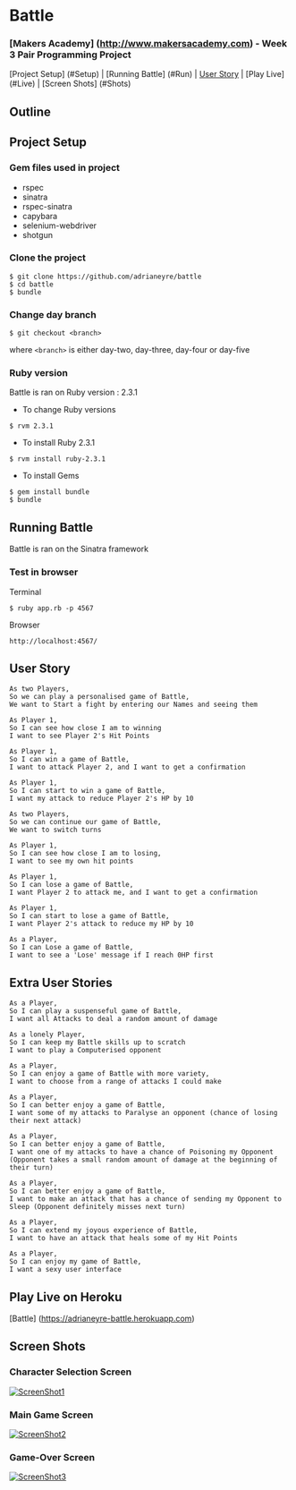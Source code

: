 # Battle
### [Makers Academy] (http://www.makersacademy.com) - Week 3 Pair Programming Project

[Project Setup] (#Setup) | [Running Battle] (#Run) | [User Story](#Story) | [Play Live] (#Live) | [Screen Shots] (#Shots)

## <a name="Outline">Outline</a>


## <a name="Setup">Project Setup</a>
### Gem files used in project
* rspec
* sinatra
* rspec-sinatra
* capybara
* selenium-webdriver
* shotgun

### Clone the project
```
$ git clone https://github.com/adrianeyre/battle
$ cd battle
$ bundle
```

### Change day branch
```
$ git checkout <branch>
```
where `<branch>` is either day-two, day-three, day-four or day-five

### Ruby version
Battle is ran on Ruby version : 2.3.1

* To change Ruby versions
```shell
$ rvm 2.3.1
```
* To install Ruby 2.3.1
```shell
$ rvm install ruby-2.3.1
```
* To install Gems
```shell
$ gem install bundle
$ bundle
```
## <a name="Run">Running Battle</a>
Battle is ran on the Sinatra framework

### Test in browser
Terminal
```shell
$ ruby app.rb -p 4567
```
Browser
```
http://localhost:4567/
```

## <a name="Story">User Story</a>
```
As two Players,
So we can play a personalised game of Battle,
We want to Start a fight by entering our Names and seeing them

As Player 1,
So I can see how close I am to winning
I want to see Player 2's Hit Points

As Player 1,
So I can win a game of Battle,
I want to attack Player 2, and I want to get a confirmation

As Player 1,
So I can start to win a game of Battle,
I want my attack to reduce Player 2's HP by 10

As two Players,
So we can continue our game of Battle,
We want to switch turns

As Player 1,
So I can see how close I am to losing,
I want to see my own hit points

As Player 1,
So I can lose a game of Battle,
I want Player 2 to attack me, and I want to get a confirmation

As Player 1,
So I can start to lose a game of Battle,
I want Player 2's attack to reduce my HP by 10

As a Player,
So I can Lose a game of Battle,
I want to see a 'Lose' message if I reach 0HP first
```

## Extra User Stories
```
As a Player,
So I can play a suspenseful game of Battle,
I want all Attacks to deal a random amount of damage

As a lonely Player,
So I can keep my Battle skills up to scratch
I want to play a Computerised opponent

As a Player,
So I can enjoy a game of Battle with more variety,
I want to choose from a range of attacks I could make

As a Player,
So I can better enjoy a game of Battle,
I want some of my attacks to Paralyse an opponent (chance of losing their next attack)

As a Player,
So I can better enjoy a game of Battle,
I want one of my attacks to have a chance of Poisoning my Opponent (Opponent takes a small random amount of damage at the beginning of their turn)

As a Player,
So I can better enjoy a game of Battle,
I want to make an attack that has a chance of sending my Opponent to Sleep (Opponent definitely misses next turn)

As a Player,
So I can extend my joyous experience of Battle,
I want to have an attack that heals some of my Hit Points

As a Player,
So I can enjoy my game of Battle,
I want a sexy user interface
```
## <a name="Live">Play Live on Heroku</a>
[Battle] (https://adrianeyre-battle.herokuapp.com)

## <a name="Shots">Screen Shots</a>

### Character Selection Screen
[![ScreenShot1](https://raw.githubusercontent.com/adrianeyre/battle/master/images/ScreenShot1.png)](https://raw.githubusercontent.com/adrianeyre/battle/master/images/ScreenShot1.png "Screen Shot 1")

### Main Game Screen
[![ScreenShot2](https://raw.githubusercontent.com/adrianeyre/battle/master/images/ScreenShot2.png)](https://raw.githubusercontent.com/adrianeyre/battle/master/images/ScreenShot2.png "Screen Shot 2")

### Game-Over Screen
[![ScreenShot3](https://raw.githubusercontent.com/adrianeyre/battle/master/images/ScreenShot3.png)](https://raw.githubusercontent.com/adrianeyre/battle/master/images/ScreenShot3.png "Screen Shot 3")
